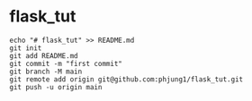 # flask_tut



    echo "# flask_tut" >> README.md
    git init
    git add README.md
    git commit -m "first commit"
    git branch -M main
    git remote add origin git@github.com:phjung1/flask_tut.git
    git push -u origin main
